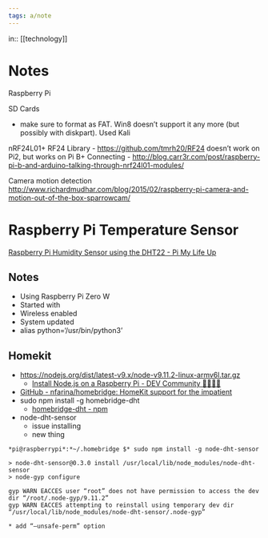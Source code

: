 ```yaml
---
tags: a/note
---
```

in:: [[technology]]

# Notes
Raspberry Pi

SD Cards
* make sure to format as FAT. Win8 doesn’t support it any more (but possibly with diskpart). Used Kali

nRF24L01+
RF24 Library - https://github.com/tmrh20/RF24 doesn’t work on Pi2, but works on Pi B+ Connecting - http://blog.carr3r.com/post/raspberry-pi-b-and-arduino-talking-through-nrf24l01-modules/

Camera motion detection
http://www.richardmudhar.com/blog/2015/02/raspberry-pi-camera-and-motion-out-of-the-box-sparrowcam/

# Raspberry Pi Temperature Sensor

[Raspberry Pi Humidity Sensor using the DHT22 - Pi My Life Up](https://pimylifeup.com/raspberry-pi-humidity-sensor-dht22/)

## Notes
* Using Raspberry Pi Zero W
* Started with 
* Wireless enabled
* System updated
* alias python=‘/usr/bin/python3’

## Homekit
* https://nodejs.org/dist/latest-v9.x/node-v9.11.2-linux-armv6l.tar.gz
	* [Install Node.js on a Raspberry Pi - DEV Community 👩‍💻👨‍💻](https://dev.to/vorillaz/install-nodejs-on-a-raspberry-pi-4hd5)
* [GitHub - nfarina/homebridge: HomeKit support for the impatient](https://github.com/nfarina/homebridge)
* sudo npm install -g homebridge-dht
	* [homebridge-dht  -  npm](https://www.npmjs.com/package/homebridge-dht)
* node-dht-sensor
	* issue installing
	* new thing
```
*pi@raspberrypi*:*~/.homebridge $* sudo npm install -g node-dht-sensor

> node-dht-sensor@0.3.0 install /usr/local/lib/node_modules/node-dht-sensor
> node-gyp configure

gyp WARN EACCES user “root” does not have permission to access the dev dir “/root/.node-gyp/9.11.2”
gyp WARN EACCES attempting to reinstall using temporary dev dir “/usr/local/lib/node_modules/node-dht-sensor/.node-gyp”
```
	* add “—unsafe-perm” option
